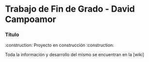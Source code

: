 # Trabajo de Fin de Grado - David Campoamor
### Título
<p> :construction: Proyecto en construcción :construction: </p>
Toda la información y desarrollo del mismo se encuentran en la [wiki]
